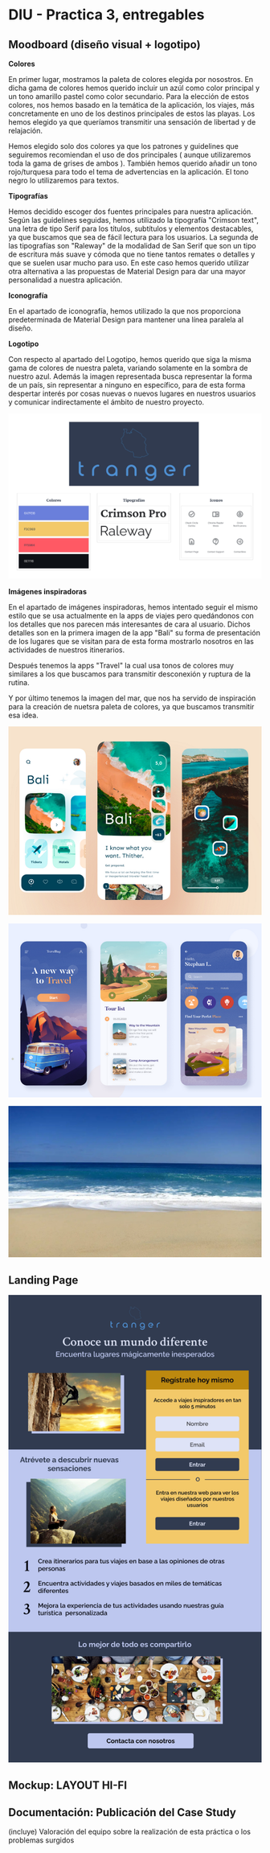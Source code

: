 # DIU - Practica 3, entregables

## Moodboard (diseño visual + logotipo)   

**Colores**

En primer lugar, mostramos la paleta de colores elegida por nosostros. En dicha gama de colores hemos querido incluir un azúl como color principal y un tono amarillo pastel como color secundario. Para la elección de estos colores, nos hemos basado en la temática de la aplicación, los viajes, más concretamente en uno de los destinos principales de estos las playas. Los hemos elegido ya que queríamos transmitir una sensación de libertad y de relajación.

Hemos elegido solo dos colores ya que los patrones y guidelines que seguiremos recomiendan el uso de dos principales ( aunque utilizaremos toda la gama de grises de ambos ). También hemos querido añadir un tono rojo/turquesa para todo el tema de advertencias en la aplicación. El tono negro lo utilizaremos para textos.

**Tipografías**

Hemos decidido escoger dos fuentes principales para nuestra aplicación. Según las guidelines seguidas, hemos utilizado la tipografía "Crimson text", una letra de tipo Serif para los títulos, subtítulos y elementos destacables, ya que buscamos que sea de fácil lectura para los usuarios. La segunda de las tipografías son "Raleway" de la modalidad de San Serif que son un tipo de escritura más suave y cómoda que no tiene tantos remates o detalles y que se suelen usar mucho para uso. En este caso hemos querido utilizar otra alternativa a las propuestas de Material Design para dar una mayor personalidad a nuestra aplicación.

**Iconografía**

En el apartado de iconografía, hemos utilizado la que nos proporciona predeterminada de Material Design para mantener una línea paralela al diseño.

**Logotipo**

Con respecto al apartado del Logotipo, hemos querido que siga la misma gama de colores de nuestra paleta, variando solamente en la sombra de nuestro azul. Además la imagen representada busca representar la forma de un país, sin representar a ninguno en específico, para de esta forma despertar interés por cosas nuevas o nuevos lugares en nuestros usuarios y comunicar indirectamente el ámbito de nuestro proyecto.

![](imagenes/moodboard.png)

**Imágenes inspiradoras**

En el apartado de imágenes inspiradoras, hemos intentado seguir el mismo estilo que se usa actualmente en la apps de viajes pero quedándonos con los detalles que nos parecen más interesantes de cara al usuario. Dichos detalles son en la primera imagen de la app "Bali" su forma de presentación de los lugares que se visitan para de esta forma mostrarlo nosotros en las actividades de nuestros itinerarios. 

Después tenemos la apps "Travel" la cual usa tonos de colores muy similares a los que buscamos para transmitir desconexión y ruptura de la rutina. 

Y por último tenemos la imagen del mar, que nos ha servido de inspiración para la creación de nuetsra paleta de colores, ya que buscamos transmitir esa idea.

![](imagenes/bali.png)

![](imagenes/travelbag.png)

![](imagenes/playa.webp)

## Landing Page

![](imagenes/Landingpage.png)

## Mockup: LAYOUT HI-FI


## Documentación: Publicación del Case Study


(incluye) Valoración del equipo sobre la realización de esta práctica o los problemas surgidos
 
